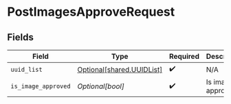 # PostImagesApproveRequest


## Fields

| Field                                                            | Type                                                             | Required                                                         | Description                                                      |
| ---------------------------------------------------------------- | ---------------------------------------------------------------- | ---------------------------------------------------------------- | ---------------------------------------------------------------- |
| `uuid_list`                                                      | [Optional[shared.UUIDList]](undefined/models/shared/uuidlist.md) | :heavy_check_mark:                                               | N/A                                                              |
| `is_image_approved`                                              | *Optional[bool]*                                                 | :heavy_check_mark:                                               | Is image approved                                                |